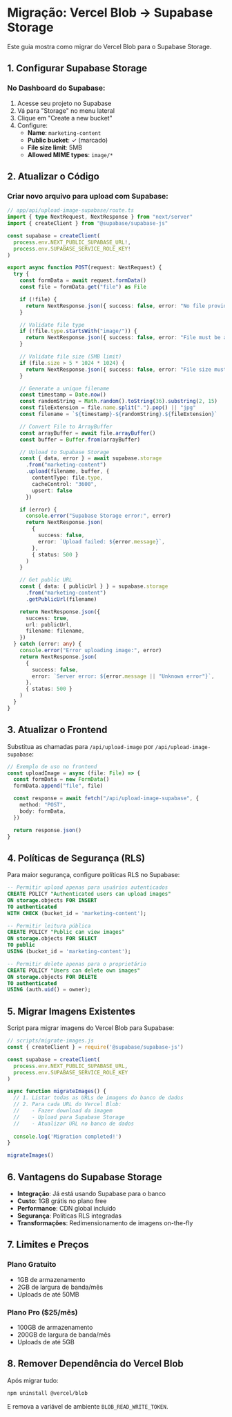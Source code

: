# Migração: Vercel Blob → Supabase Storage

Este guia mostra como migrar do Vercel Blob para o Supabase Storage.

## 1. Configurar Supabase Storage

### No Dashboard do Supabase:

1. Acesse seu projeto no Supabase
2. Vá para "Storage" no menu lateral
3. Clique em "Create a new bucket"
4. Configure:
   - **Name**: `marketing-content`
   - **Public bucket**: ✓ (marcado)
   - **File size limit**: 5MB
   - **Allowed MIME types**: `image/*`

## 2. Atualizar o Código

### Criar novo arquivo para upload com Supabase:

```typescript
// app/api/upload-image-supabase/route.ts
import { type NextRequest, NextResponse } from "next/server"
import { createClient } from "@supabase/supabase-js"

const supabase = createClient(
  process.env.NEXT_PUBLIC_SUPABASE_URL!,
  process.env.SUPABASE_SERVICE_ROLE_KEY!
)

export async function POST(request: NextRequest) {
  try {
    const formData = await request.formData()
    const file = formData.get("file") as File

    if (!file) {
      return NextResponse.json({ success: false, error: "No file provided" }, { status: 400 })
    }

    // Validate file type
    if (!file.type.startsWith("image/")) {
      return NextResponse.json({ success: false, error: "File must be an image" }, { status: 400 })
    }

    // Validate file size (5MB limit)
    if (file.size > 5 * 1024 * 1024) {
      return NextResponse.json({ success: false, error: "File size must be less than 5MB" }, { status: 400 })
    }

    // Generate a unique filename
    const timestamp = Date.now()
    const randomString = Math.random().toString(36).substring(2, 15)
    const fileExtension = file.name.split(".").pop() || "jpg"
    const filename = `${timestamp}-${randomString}.${fileExtension}`

    // Convert File to ArrayBuffer
    const arrayBuffer = await file.arrayBuffer()
    const buffer = Buffer.from(arrayBuffer)

    // Upload to Supabase Storage
    const { data, error } = await supabase.storage
      .from("marketing-content")
      .upload(filename, buffer, {
        contentType: file.type,
        cacheControl: "3600",
        upsert: false
      })

    if (error) {
      console.error("Supabase Storage error:", error)
      return NextResponse.json(
        {
          success: false,
          error: `Upload failed: ${error.message}`,
        },
        { status: 500 }
      )
    }

    // Get public URL
    const { data: { publicUrl } } = supabase.storage
      .from("marketing-content")
      .getPublicUrl(filename)

    return NextResponse.json({
      success: true,
      url: publicUrl,
      filename: filename,
    })
  } catch (error: any) {
    console.error("Error uploading image:", error)
    return NextResponse.json(
      {
        success: false,
        error: `Server error: ${error.message || "Unknown error"}`,
      },
      { status: 500 }
    )
  }
}
```

## 3. Atualizar o Frontend

Substitua as chamadas para `/api/upload-image` por `/api/upload-image-supabase`:

```typescript
// Exemplo de uso no frontend
const uploadImage = async (file: File) => {
  const formData = new FormData()
  formData.append("file", file)

  const response = await fetch("/api/upload-image-supabase", {
    method: "POST",
    body: formData,
  })

  return response.json()
}
```

## 4. Políticas de Segurança (RLS)

Para maior segurança, configure políticas RLS no Supabase:

```sql
-- Permitir upload apenas para usuários autenticados
CREATE POLICY "Authenticated users can upload images"
ON storage.objects FOR INSERT
TO authenticated
WITH CHECK (bucket_id = 'marketing-content');

-- Permitir leitura pública
CREATE POLICY "Public can view images"
ON storage.objects FOR SELECT
TO public
USING (bucket_id = 'marketing-content');

-- Permitir delete apenas para o proprietário
CREATE POLICY "Users can delete own images"
ON storage.objects FOR DELETE
TO authenticated
USING (auth.uid() = owner);
```

## 5. Migrar Imagens Existentes

Script para migrar imagens do Vercel Blob para Supabase:

```javascript
// scripts/migrate-images.js
const { createClient } = require('@supabase/supabase-js')

const supabase = createClient(
  process.env.NEXT_PUBLIC_SUPABASE_URL,
  process.env.SUPABASE_SERVICE_ROLE_KEY
)

async function migrateImages() {
  // 1. Listar todas as URLs de imagens do banco de dados
  // 2. Para cada URL do Vercel Blob:
  //    - Fazer download da imagem
  //    - Upload para Supabase Storage
  //    - Atualizar URL no banco de dados
  
  console.log('Migration completed!')
}

migrateImages()
```

## 6. Vantagens do Supabase Storage

- **Integração**: Já está usando Supabase para o banco
- **Custo**: 1GB grátis no plano free
- **Performance**: CDN global incluído
- **Segurança**: Políticas RLS integradas
- **Transformações**: Redimensionamento de imagens on-the-fly

## 7. Limites e Preços

### Plano Gratuito
- 1GB de armazenamento
- 2GB de largura de banda/mês
- Uploads de até 50MB

### Plano Pro ($25/mês)
- 100GB de armazenamento
- 200GB de largura de banda/mês
- Uploads de até 5GB

## 8. Remover Dependência do Vercel Blob

Após migrar tudo:

```bash
npm uninstall @vercel/blob
```

E remova a variável de ambiente `BLOB_READ_WRITE_TOKEN`.